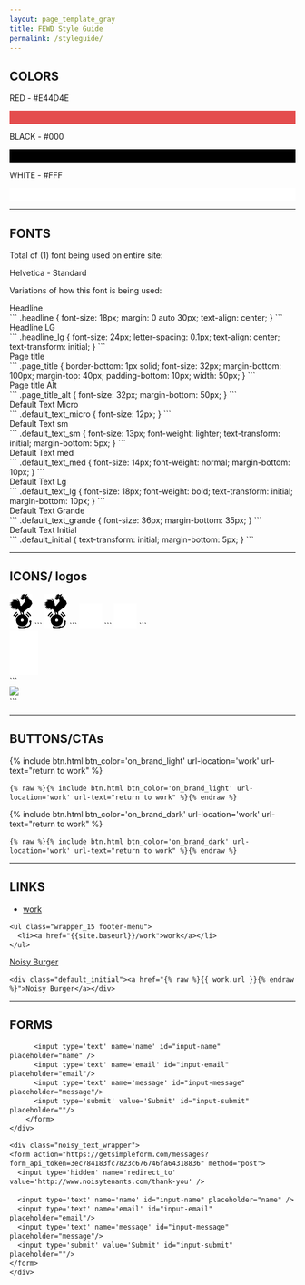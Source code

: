 ```yaml
---
layout: page_template_gray
title: FEWD Style Guide
permalink: /styleguide/
---
```


## COLORS

RED - #E44D4E 
<div style="background: #e44d4e; padding: 3px;">&nbsp;</div>

BLACK - #000
<div style="background: #000; padding: 3px;">&nbsp;</div>

WHITE - #FFF
<div style="background: #fff; padding: 3px;">&nbsp;</div>

---

## FONTS

Total of (1) font being used on entire site:

Helvetica - Standard

Variations of how this font is being used:
<div class="headline">Headline</div>
```
.headline {
font-size: 18px;
margin: 0 auto 30px;
text-align: center;
}
```
<div class="headline_lg">Headline LG</div>
```
.headline_lg {
font-size: 24px;
letter-spacing: 0.1px;
text-align: center;
text-transform: initial;
}
```
<div class="page_title">Page title</div>
```
.page_title {
border-bottom: 1px solid;
font-size: 32px;
margin-bottom: 100px;
margin-top: 40px;
padding-bottom: 10px;
width: 50px;
}
```
<div class="page_title_alt">Page title Alt</div>
```
.page_title_alt {
font-size: 32px;
margin-bottom: 50px;
}
```
<div class="default_text_micro">Default Text Micro</div>
```
.default_text_micro {
font-size: 12px;
}
```
<div class="default_text_sm">Default Text sm</div>
```
.default_text_sm {
font-size: 13px;
font-weight: lighter;
text-transform: initial;
margin-bottom: 5px;
}
```
<div class="default_text_med">Default Text med</div>
```
.default_text_med {
font-size: 14px;
font-weight: normal;
margin-bottom: 10px;
}
```
<div class="default_text_lg">Default Text Lg</div>
```
.default_text_lg {
font-size: 18px;
font-weight: bold;
text-transform: initial;
margin-bottom: 10px;
}
```
<div class="default_text_grande">Default Text Grande</div>
```
.default_text_grande {
font-size: 36px;
margin-bottom: 35px;
}
```
<div class="default_initial">Default Text Initial</div>
```
.default_initial {
text-transform: initial;
margin-bottom: 5px;
}
```



---

## ICONS/ logos

<img src="/img/logo-noisy-rooster-bell.png" class="brand_icon" width="40" />
```
<img src="/img/logo-noisy-rooster-bell.png" class="brand_icon" width="40" />
```

<img src="/img/noisy-logo_credits.png" width="40" />
```
<img src="/img/noisy-logo_credits.png" width="40" />
```

<div class="brand_icon brand_icon_short value-margin"><img src="/img/rooster-icon.png" width="50" /></div>
```
<div class="brand_icon brand_icon_short value-margin"><img src="{{ include.value-icon }}" width="50" /></div>
```

---

## BUTTONS/CTAs

{% include btn.html btn_color='on_brand_light' url-location='work' url-text="return to work" %}

```
{% raw %}{% include btn.html btn_color='on_brand_light' url-location='work' url-text="return to work" %}{% endraw %}
```

{% include btn.html btn_color='on_brand_dark' url-location='work' url-text="return to work" %}

```
{% raw %}{% include btn.html btn_color='on_brand_dark' url-location='work' url-text="return to work" %}{% endraw %}
```

---

## LINKS

<ul class="wrapper_15 footer-menu">
  <li><a href="{{site.baseurl}}/work">work</a></li>
</ul>

```
<ul class="wrapper_15 footer-menu">
  <li><a href="{{site.baseurl}}/work">work</a></li>
</ul>
```

<div class="default_initial"><a href="{{ work.url }}">Noisy Burger</a></div>

```
<div class="default_initial"><a href="{% raw %}{{ work.url }}{% endraw %}">Noisy Burger</a></div>
```



---

## FORMS

<div class="noisy_text_wrapper">
		<form>
		  <input type='hidden' name='redirect_to' value='http://www.noisytenants.com/thank-you' />
		 
		  <input type='text' name='name' id="input-name" placeholder="name" />
		  <input type='text' name='email' id="input-email" placeholder="email"/>
		  <input type='text' name='message' id="input-message" placeholder="message"/>
		  <input type='submit' value='Submit' id="input-submit" placeholder=""/>
		</form>
	</div>

```
<div class="noisy_text_wrapper">
<form action="https://getsimpleform.com/messages?form_api_token=3ec784183fc7823c676746fa64318836" method="post">
  <input type='hidden' name='redirect_to' value='http://www.noisytenants.com/thank-you' />
 
  <input type='text' name='name' id="input-name" placeholder="name" />
  <input type='text' name='email' id="input-email" placeholder="email"/>
  <input type='text' name='message' id="input-message" placeholder="message"/>
  <input type='submit' value='Submit' id="input-submit" placeholder=""/>
</form>
</div>
```

